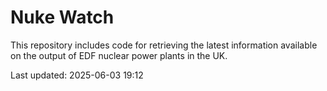# Nuke Watch

This repository includes code for retrieving the latest information available on the output of EDF nuclear power plants in the UK.

Last updated: 2025-06-03 19:12